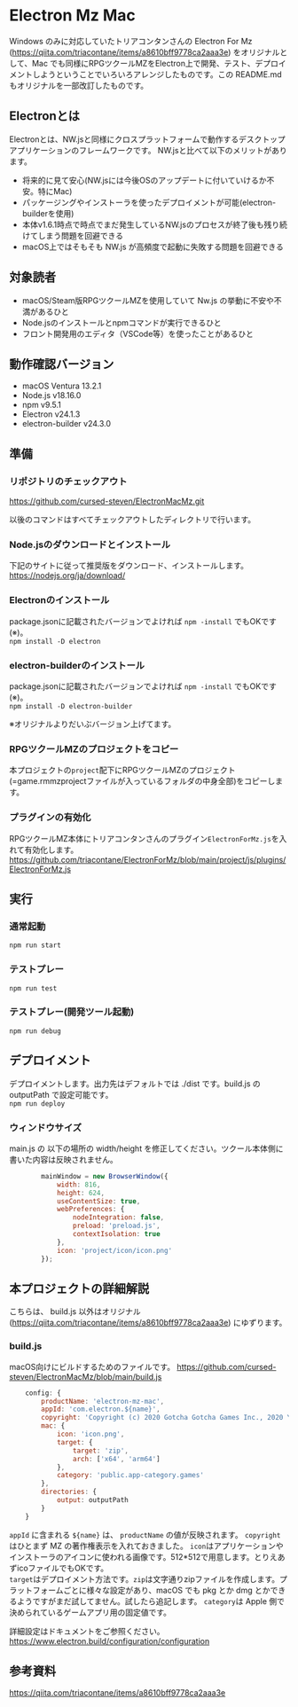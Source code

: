 # Electron Mz Mac
Windows のみに対応していたトリアコンタンさんの Electron For Mz (<https://qiita.com/triacontane/items/a8610bff9778ca2aaa3e>) をオリジナルとして、Mac でも同様にRPGツクールMZをElectron上で開発、テスト、デプロイメントしようということでいろいろアレンジしたものです。この README.md もオリジナルを一部改訂したものです。

## Electronとは
Electronとは、NW.jsと同様にクロスプラットフォームで動作するデスクトップアプリケーションのフレームワークです。
NW.jsと比べて以下のメリットがあります。

- 将来的に見て安心(NW.jsには今後OSのアップデートに付いていけるか不安。特にMac)
- パッケージングやインストーラを使ったデプロイメントが可能(electron-builderを使用)
- 本体v1.6.1時点で時点でまだ発生しているNW.jsのプロセスが終了後も残り続けてしまう問題を回避できる
- macOS上ではそもそも NW.js が高頻度で起動に失敗する問題を回避できる

## 対象読者
- macOS/Steam版RPGツクールMZを使用していて Nw.js の挙動に不安や不満があるひと
- Node.jsのインストールとnpmコマンドが実行できるひと
- フロント開発用のエディタ（VSCode等）を使ったことがあるひと

## 動作確認バージョン
- macOS Ventura 13.2.1
- Node.js v18.16.0
- npm v9.5.1
- Electron v24.1.3
- electron-builder v24.3.0

## 準備
### リポジトリのチェックアウト  
<https://github.com/cursed-steven/ElectronMacMz.git>

以後のコマンドはすべてチェックアウトしたディレクトリで行います。

### Node.jsのダウンロードとインストール
下記のサイトに従って推奨版をダウンロード、インストールします。
<https://nodejs.org/ja/download/>

### Electronのインストール
package.jsonに記載されたバージョンでよければ `npm -install` でもOKです(※)。  
`npm install -D electron`

### electron-builderのインストール
package.jsonに記載されたバージョンでよければ `npm -install` でもOKです(※)。  
`npm install -D electron-builder`

※オリジナルよりだいぶバージョン上げてます。

### RPGツクールMZのプロジェクトをコピー
本プロジェクトの`project`配下にRPGツクールMZのプロジェクト(=game.rmmzprojectファイルが入っているフォルダの中身全部)をコピーします。

### プラグインの有効化
RPGツクールMZ本体にトリアコンタンさんのプラグイン`ElectronForMz.js`を入れて有効化します。  
<https://github.com/triacontane/ElectronForMz/blob/main/project/js/plugins/ElectronForMz.js>

## 実行
### 通常起動
`npm run start`

### テストプレー
`npm run test`

### テストプレー(開発ツール起動)
`npm run debug`

## デプロイメント
デプロイメントします。出力先はデフォルトでは ./dist です。build.js の outputPath で設定可能です。  
`npm run deploy`

### ウィンドウサイズ
main.js の 以下の場所の width/height を修正してください。ツクール本体側に書いた内容は反映されません。
```main.js
        mainWindow = new BrowserWindow({
            width: 816,
            height: 624,
            useContentSize: true,
            webPreferences: {
                nodeIntegration: false,
                preload: 'preload.js',
                contextIsolation: true
            },
            icon: 'project/icon/icon.png'
        });

```

## 本プロジェクトの詳細解説
こちらは、 build.js 以外はオリジナル (https://qiita.com/triacontane/items/a8610bff9778ca2aaa3e) にゆずります。

### build.js
macOS向けにビルドするためのファイルです。
<https://github.com/cursed-steven/ElectronMacMz/blob/main/build.js>

```build.js
    config: {
        productName: 'electron-mz-mac',
        appId: 'com.electron.${name}',
        copyright: 'Copyright (c) 2020 Gotcha Gotcha Games Inc., 2020 YOJI OJIMA',
        mac: {
            icon: 'icon.png',
            target: {
                target: 'zip',
                arch: ['x64', 'arm64']
            },
            category: 'public.app-category.games'
        },
        directories: {
            output: outputPath
        }
    }
```
`appId` に含まれる `${name}` は、 `productName` の値が反映されます。
`copyright` はひとまず MZ の著作権表示を入れておきました。
`icon`はアプリケーションやインストーラのアイコンに使われる画像です。512*512で用意します。とりえあずicoファイルでもOKです。  
`target`はデプロイメント方法です。`zip`は文字通りzipファイルを作成します。プラットフォームごとに様々な設定があり、macOS でも pkg とか dmg とかできるようですがまだ試してません。試したら追記します。
`category`は Apple 側で決められているゲームアプリ用の固定値です。

詳細設定はドキュメントをご参照ください。
<https://www.electron.build/configuration/configuration>

## 参考資料
<https://qiita.com/triacontane/items/a8610bff9778ca2aaa3e>
